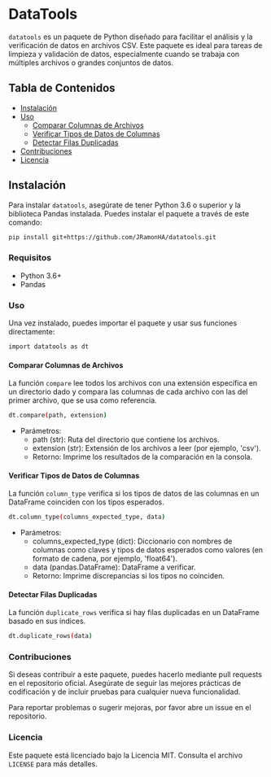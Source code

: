 # DataTools

`datatools` es un paquete de Python diseñado para facilitar el análisis y la verificación de datos en archivos CSV. Este paquete es ideal para tareas de limpieza y validación de datos, especialmente cuando se trabaja con múltiples archivos o grandes conjuntos de datos.

## Tabla de Contenidos
- [Instalación](#instalación)
- [Uso](#uso)
  - [Comparar Columnas de Archivos](#comparar-columnas-de-archivos)
  - [Verificar Tipos de Datos de Columnas](#verificar-tipos-de-datos-de-columnas)
  - [Detectar Filas Duplicadas](#detectar-filas-duplicadas)
- [Contribuciones](#contribuciones)
- [Licencia](#licencia)

## Instalación

Para instalar `datatools`, asegúrate de tener Python 3.6 o superior y la biblioteca Pandas instalada. Puedes instalar el paquete a través de este comando:
```bash
pip install git+https://github.com/JRamonHA/datatools.git
```

### Requisitos
- Python 3.6+
- Pandas

### Uso
Una vez instalado, puedes importar el paquete y usar sus funciones directamente:
```bash
import datatools as dt
```

#### Comparar Columnas de Archivos

La función `compare` lee todos los archivos con una extensión específica en un directorio dado y compara las columnas de cada archivo con las del primer archivo, que se usa como referencia.

```bash
dt.compare(path, extension)
```

- Parámetros:
    - path (str): Ruta del directorio que contiene los archivos​.
    - extension (str): Extensión de los archivos a leer (por ejemplo, 'csv').
    - Retorno: Imprime los resultados de la comparación en la consola.

#### Verificar Tipos de Datos de Columnas

La función `column_type` verifica si los tipos de datos de las columnas en un DataFrame coinciden con los tipos esperados.

```bash
dt.column_type(columns_expected_type, data)
```

- Parámetros:
    - columns_expected_type (dict): Diccionario con nombres de columnas como claves y tipos de datos esperados como valores (en formato de cadena, por ejemplo, 'float64').
    - data (pandas.DataFrame): DataFrame a verificar.
    - Retorno: Imprime discrepancias si los tipos no coinciden.

#### Detectar Filas Duplicadas
La función `duplicate_rows` verifica si hay filas duplicadas en un DataFrame basado en sus índices.

```bash
dt.duplicate_rows(data)
```

### Contribuciones
Si deseas contribuir a este paquete, puedes hacerlo mediante pull requests en el repositorio oficial. Asegúrate de seguir las mejores prácticas de codificación y de incluir pruebas para cualquier nueva funcionalidad.

Para reportar problemas o sugerir mejoras, por favor abre un issue en el repositorio.

### Licencia
Este paquete está licenciado bajo la Licencia MIT. Consulta el archivo `LICENSE` para más detalles.